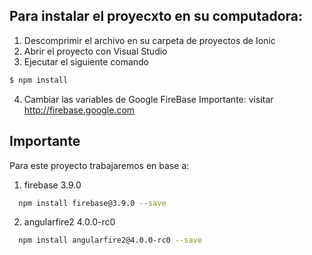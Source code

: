 ## Para instalar el proyecxto en su computadora:

1) Descomprimir el archivo en su carpeta de proyectos de Ionic
2) Abrir el proyecto con Visual Studio
3) Ejecutar el siguiente comando
```bash
$ npm install
```
4) Cambiar las variables de Google FireBase
Importante: visitar <a href="http://firebase.google.com" target="_blank">http://firebase.google.com</a>

## Importante
Para este proyecto trabajaremos en base a:
1) firebase 3.9.0
```bash
  npm install firebase@3.9.0 --save
```
2) angularfire2 4.0.0-rc0
```bash
  npm install angularfire2@4.0.0-rc0 --save
```
